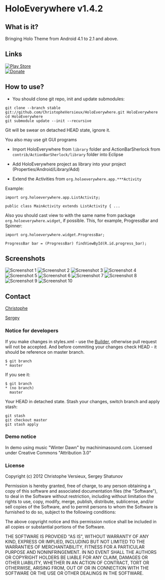 # HoloEverywhere v1.4.2 
## What is it?
Bringing Holo Theme from Android 4.1 to 2.1 and above.
## Links
[![Play Store](https://raw.github.com/ChristopheVersieux/HoloEverywhere/master/website/play_store_button.png)][Play Store]  
[![Donate](https://raw.github.com/ChristopheVersieux/HoloEverywhere/master/website/donate_button.png)][Donate]
## How to use?

* You should clone git repo, init and update submodules:

```
git clone --branch stable git://github.com/ChristopheVersieux/HoloEverywhere.git HoloEverywhere
cd HoloEverywhere
git submodule update --init --recursive
```
Git will be swear on detached HEAD state, ignore it.

You also may use git GUI programs

* Import HoloEverywhere from `library` folder and ActionBarSherlock from `contrib/ActionBarSherlock/library` folder into Eclipse

* Add HoloEverywhere project as library into your project (Properties/Android/Library/Add)

* Extend the Activities from `org.holoeverywhere.app.***Activity`

Example:

```
import org.holoeverywhere.app.ListActivity;

public class MainActivity extends ListActivity { ...
```
Also you should cast view to with the same name from package `org.holoeverywhere.widget`, if possible. This, for example, ProgressBar and Spinner:
```
import org.holoeverywhere.widget.ProgressBar;

ProgressBar bar = (ProgressBar) findViewById(R.id.progress_bar);
```

## Screenshots
![Screenshot 1](https://raw.github.com/ChristopheVersieux/HoloEverywhere/master/website/screen1.png "Screenshot 1")
![Screenshot 2](https://raw.github.com/ChristopheVersieux/HoloEverywhere/master/website/screen2.png "Screenshot 2")
![Screenshot 3](https://raw.github.com/ChristopheVersieux/HoloEverywhere/master/website/screen3.png "Screenshot 3")
![Screenshot 4](https://raw.github.com/ChristopheVersieux/HoloEverywhere/master/website/screen4.png "Screenshot 4")
![Screenshot 5](https://raw.github.com/ChristopheVersieux/HoloEverywhere/master/website/screen5.png "Screenshot 5")
![Screenshot 6](https://raw.github.com/ChristopheVersieux/HoloEverywhere/master/website/screen6.png "Screenshot 6")
![Screenshot 7](https://raw.github.com/ChristopheVersieux/HoloEverywhere/master/website/screen7.png "Screenshot 7")
![Screenshot 8](https://raw.github.com/ChristopheVersieux/HoloEverywhere/master/website/screen8.png "Screenshot 8")
![Screenshot 9](https://raw.github.com/ChristopheVersieux/HoloEverywhere/master/website/screen9.png "Screenshot 9")
![Screenshot 10](https://raw.github.com/ChristopheVersieux/HoloEverywhere/master/website/screen10.png "Screenshot 10")

## Contact
[Christophe](https://plus.google.com/108315424589085456181/posts "Google Plus")

[Sergey](mailto:prototypegamez@gmail.com "Send email to Sergey")

### Notice for developers
If you make changes in styles.xml - use the [Builder](https://github.com/ChristopheVersieux/HoloEverywhere/tree/master/builder), otherwise pull request will not be accepted.
And before commiting your changes check HEAD - it should be reference on master branch.
```
$ git branch
* master
```
If you see it:
```
$ git branch
* (no branch)
  master
```
Your HEAD in detached state. Stash your changes, switch branch and apply stash:
```
git stash
git checkout master
git stash apply
```

### Demo notice
In demo using music "Winter Dawn" by machinimasound.com. Licensed under Creative Commons "Attribution 3.0"

### License

Copyright (c) 2012 Christophe Versieux, Sergey Shatunov

Permission is hereby granted, free of charge, to any person obtaining a copy of this software and associated documentation files (the "Software"), to deal in the Software without restriction, including without limitation the rights to use, copy, modify, merge, publish, distribute, sublicense, and/or sell copies of the Software, and to permit persons to whom the Software is furnished to do so, subject to the following conditions:

The above copyright notice and this permission notice shall be included in all copies or substantial portions of the Software.

THE SOFTWARE IS PROVIDED "AS IS", WITHOUT WARRANTY OF ANY KIND, EXPRESS OR IMPLIED, INCLUDING BUT NOT LIMITED TO THE WARRANTIES OF MERCHANTABILITY, FITNESS FOR A PARTICULAR PURPOSE AND NONINFRINGEMENT. IN NO EVENT SHALL THE AUTHORS OR COPYRIGHT HOLDERS BE LIABLE FOR ANY CLAIM, DAMAGES OR OTHER LIABILITY, WHETHER IN AN ACTION OF CONTRACT, TORT OR OTHERWISE, ARISING FROM, OUT OF OR IN CONNECTION WITH THE SOFTWARE OR THE USE OR OTHER DEALINGS IN THE SOFTWARE.

[Play Store]: https://play.google.com/store/apps/details?id=org.holoeverywhere.demo "Play Store"
[Donate]: https://www.paypal.com/cgi-bin/webscr?cmd=_donations&business=X7E7U7HNR36YN&lc=US&item_name=HoloEverywhere&currency_code=USD&bn=PP%2dDonationsBF%3adonate_button%2epng%3aNonHosted "Donate"
